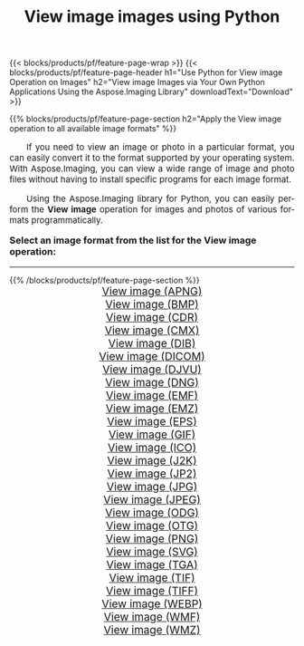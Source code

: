﻿---
title: View image images using Python 
weight: 3920
url: /python-net/viewer/ 
lang: en
langdirlevel: 2
locales: zh-hans,ja,it,ru,de,es,fr,nl,id,lt,pl,pt,vi,tr,ko,zh-hant,ar,hi,th,sv,cs,uk,he
description: Applying Aspose.Imaging library to View image images and photos using your own Python applications and server APIs.
---

{{< blocks/products/pf/feature-page-wrap >}}
{{< blocks/products/pf/feature-page-header h1="Use Python for View image Operation on Images" h2="View image Images via Your Own Python Applications Using the Aspose.Imaging Library" downloadText="Download" >}}


{{% blocks/products/pf/feature-page-section  h2="Apply the View image operation to all available image formats" %}}
<p align="justify" style="text-indent:2em;font-size:15px;">
If you need to view an image or photo in a particular format, you can easily convert it to the format supported by your operating system. With Aspose.Imaging, you can view a wide range of image and photo files without having to install specific programs for each image format.
</p>
<p align="justify" style="text-indent:2em;font-size:15px;">
Using the Aspose.Imaging library for Python, you can easily perform the <b>View image</b> operation for images and photos of various formats programmatically.
</p>
<h3 style="margin-top:16px;">
Select an image format from the list for the View image operation:
</h3>
<hr/>
{{% /blocks/products/pf/feature-page-section %}}
<div class="container-fluid productfamilypage bg-gray">
    <div class="convertypes bg-gray agp-content section">
        <div class="container">
		<div class="row other-converters" style="gap: 10px;font-size: 19px;text-align:center;">
		    <div class='col-md-3 other-converter remove-lp remove-rp'><a href="/imaging/python-net/viewer/apng/" style="padding:15px;">View image (APNG)</a></div><div class='col-md-3 other-converter remove-lp remove-rp'><a href="/imaging/python-net/viewer/bmp/" style="padding:15px;">View image (BMP)</a></div><div class='col-md-3 other-converter remove-lp remove-rp'><a href="/imaging/python-net/viewer/cdr/" style="padding:15px;">View image (CDR)</a></div><div class='col-md-3 other-converter remove-lp remove-rp'><a href="/imaging/python-net/viewer/cmx/" style="padding:15px;">View image (CMX)</a></div><div class='col-md-3 other-converter remove-lp remove-rp'><a href="/imaging/python-net/viewer/dib/" style="padding:15px;">View image (DIB)</a></div><div class='col-md-3 other-converter remove-lp remove-rp'><a href="/imaging/python-net/viewer/dicom/" style="padding:15px;">View image (DICOM)</a></div><div class='col-md-3 other-converter remove-lp remove-rp'><a href="/imaging/python-net/viewer/djvu/" style="padding:15px;">View image (DJVU)</a></div><div class='col-md-3 other-converter remove-lp remove-rp'><a href="/imaging/python-net/viewer/dng/" style="padding:15px;">View image (DNG)</a></div><div class='col-md-3 other-converter remove-lp remove-rp'><a href="/imaging/python-net/viewer/emf/" style="padding:15px;">View image (EMF)</a></div><div class='col-md-3 other-converter remove-lp remove-rp'><a href="/imaging/python-net/viewer/emz/" style="padding:15px;">View image (EMZ)</a></div><div class='col-md-3 other-converter remove-lp remove-rp'><a href="/imaging/python-net/viewer/eps/" style="padding:15px;">View image (EPS)</a></div><div class='col-md-3 other-converter remove-lp remove-rp'><a href="/imaging/python-net/viewer/gif/" style="padding:15px;">View image (GIF)</a></div><div class='col-md-3 other-converter remove-lp remove-rp'><a href="/imaging/python-net/viewer/ico/" style="padding:15px;">View image (ICO)</a></div><div class='col-md-3 other-converter remove-lp remove-rp'><a href="/imaging/python-net/viewer/j2k/" style="padding:15px;">View image (J2K)</a></div><div class='col-md-3 other-converter remove-lp remove-rp'><a href="/imaging/python-net/viewer/jp2/" style="padding:15px;">View image (JP2)</a></div><div class='col-md-3 other-converter remove-lp remove-rp'><a href="/imaging/python-net/viewer/jpg/" style="padding:15px;">View image (JPG)</a></div><div class='col-md-3 other-converter remove-lp remove-rp'><a href="/imaging/python-net/viewer/jpeg/" style="padding:15px;">View image (JPEG)</a></div><div class='col-md-3 other-converter remove-lp remove-rp'><a href="/imaging/python-net/viewer/odg/" style="padding:15px;">View image (ODG)</a></div><div class='col-md-3 other-converter remove-lp remove-rp'><a href="/imaging/python-net/viewer/otg/" style="padding:15px;">View image (OTG)</a></div><div class='col-md-3 other-converter remove-lp remove-rp'><a href="/imaging/python-net/viewer/png/" style="padding:15px;">View image (PNG)</a></div><div class='col-md-3 other-converter remove-lp remove-rp'><a href="/imaging/python-net/viewer/svg/" style="padding:15px;">View image (SVG)</a></div><div class='col-md-3 other-converter remove-lp remove-rp'><a href="/imaging/python-net/viewer/tga/" style="padding:15px;">View image (TGA)</a></div><div class='col-md-3 other-converter remove-lp remove-rp'><a href="/imaging/python-net/viewer/tif/" style="padding:15px;">View image (TIF)</a></div><div class='col-md-3 other-converter remove-lp remove-rp'><a href="/imaging/python-net/viewer/tiff/" style="padding:15px;">View image (TIFF)</a></div><div class='col-md-3 other-converter remove-lp remove-rp'><a href="/imaging/python-net/viewer/webp/" style="padding:15px;">View image (WEBP)</a></div><div class='col-md-3 other-converter remove-lp remove-rp'><a href="/imaging/python-net/viewer/wmf/" style="padding:15px;">View image (WMF)</a></div><div class='col-md-3 other-converter remove-lp remove-rp'><a href="/imaging/python-net/viewer/wmz/" style="padding:15px;">View image (WMZ)</a></div>
                </div>
        </div>
    </div>
</div>
<br/>
